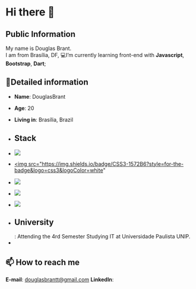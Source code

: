 #  Hi there 👋
## Public Information

My name is Douglas Brant.    
I am from Brasília, DF, 
💻I’m currently learning front-end with **Javascript**, **Bootstrap**, **Dart**;

## 📖Detailed information
-   **Name**: DouglasBrant
-   **Age**: 20
-   **Living in**: Brasília, Brazil
-   <h2>Stack</h2>
-   <a><img src="https://img.shields.io/badge/HTML5-E34F26?style=for-the-badge&logo=html5&logoColor=white"></a>
-   <a href="https://developer.mozilla.org/pt-BR/docs/Web/HTML"><img src="https://img.shields.io/badge/CSS3-1572B6?style=for-the-badge&logo=css3&logoColor=white" </a>
-   <a><img src="https://img.shields.io/badge/Bootstrap-563D7C?style=for-the-badge&logo=bootstrap&logoColor=white"></a>
-   <a><img src="https://img.shields.io/badge/Laravel-FF2D20?style=for-the-badge&logo=laravel&logoColor=white"></a>
-   <a><img src="https://img.shields.io/badge/MySQL-00000F?style=for-the-badge&logo=mysql&logoColor=whit"></a>
  
-   <h2>University</h2>: Attending  the 4rd Semester Studying  IT  at Universidade Paulista UNIP.
-   
## 📫 How to reach me
<a>**E-mail**: douglasbrantt@gmail.com</a>
<a>**LinkedIn**:</a>
